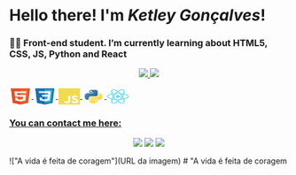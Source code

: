# Hello there! I'm *Ketley Gonçalves*!
### 👩‍💻 Front-end student. I’m currently learning about HTML5, CSS, JS, Python and React 


<div align="center">
  <a href="https://linktr.ee/ketley_g">
  <img width="42%" src="https://github-readme-stats.vercel.app/api?username=ketleygoncalves&show_icons=true&theme=calm&include_all_commits=true&count_private=true"/>
  <img img width="50%" src="https://github-readme-stats.vercel.app/api/top-langs/?username=ketleygoncalves&layout=demo&langs_count=7&theme=calm"/>
</div>
  
<div style="display: inline_block"><br>
  <img align="center" alt="Rafa-HTML" height="30" width="40" src="https://raw.githubusercontent.com/devicons/devicon/master/icons/html5/html5-original.svg">
  <img align="center" alt="Rafa-CSS" height="30" width="40" src="https://raw.githubusercontent.com/devicons/devicon/master/icons/css3/css3-original.svg">
  <img align="center" alt="Rafa-Js" height="30" width="40" src="https://raw.githubusercontent.com/devicons/devicon/master/icons/javascript/javascript-plain.svg">
  <img align="center" alt="Rafa-Python" height="30" width="40" src="https://raw.githubusercontent.com/devicons/devicon/master/icons/python/python-original.svg">
  <img align="center" alt="Rafa-React" height="30" width="40" src="https://raw.githubusercontent.com/devicons/devicon/master/icons/react/react-original.svg">
</div>
  
 ### You can contact me here:
 
<div align="center"> 
  <a href="https://instagram.com/ketley_g" target="_blank"><img src="https://img.shields.io/badge/-Instagram-%23E4405F?style=for-the-badge&logo=instagram&logoColor=white" target="_blank"></a>
 	<a href = "mailto:ketleymg1@gmail.com"><img src="https://img.shields.io/badge/-Gmail-%23333?style=for-the-badge&logo=gmail&logoColor=white" target="_blank"></a>
  <a href="https://www.linkedin.com/in//ketleynpsgoncalves" target="_blank"><img src="https://img.shields.io/badge/-LinkedIn-%230077B5?style=for-the-badge&logo=linkedin&logoColor=white" target="_blank"></a> 
  </div>
  
 !["A vida é feita de coragem"](URL da imagem) # "A vida é feita de coragem
